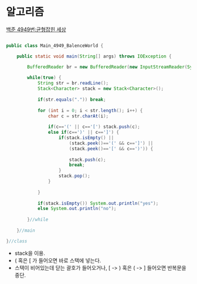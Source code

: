 # 알고리즘

[백준 4949번:균형잡힌 세상](https://www.acmicpc.net/problem/4949)

```java

public class Main_4949_BalenceWorld {

	public static void main(String[] args) throws IOException {

		BufferedReader br = new BufferedReader(new InputStreamReader(System.in));
		
		while(true) {
			String str = br.readLine();
			Stack<Character> stack = new Stack<Character>();
			
			if(str.equals(".")) break;
			
			for (int i = 0; i < str.length(); i++) {
				char c = str.charAt(i);
				
				if(c=='(' || c=='[') stack.push(c);
				else if(c==')' || c==']') {
					if(stack.isEmpty() || 
						(stack.peek()=='(' && c==']') || 
						(stack.peek()=='[' && c==')')) {
						
						stack.push(c);
						break;
					}
					stack.pop();
				}
				
			}
			
			if(stack.isEmpty()) System.out.println("yes");
			else System.out.println("no");
			
		}//while
		
	}//main

}//class

```

- stack을 이용.
- ( 혹은 [ 가 들어오면 바로 스택에 넣는다.
- 스택이 비어있는데 닫는 괄호가 들어오거나, [ -> ) 혹은 ( -> ] 들어오면 반복문을 중단.


